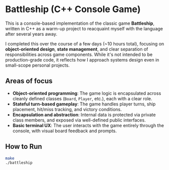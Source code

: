 # Battleship (C++ Console Game)

This is a console-based implementation of the classic game **Battleship**, written in C++ as a warm-up project to reacquaint myself with the language after several years away.

I completed this over the course of a few days (~10 hours total), focusing on **object-oriented design**, **state management**, and clear separation of responsibilities across game components. While it's not intended to be production-grade code, it reflects how I approach systems design even in small-scope personal projects.

## Areas of focus

- **Object-oriented programming**: The game logic is encapsulated across cleanly defined classes (`Board`, `Player`, etc.), each with a clear role.
- **Stateful turn-based gameplay**: The game handles player turns, ship placement, hit/miss tracking, and victory conditions.
- **Encapsulation and abstraction**: Internal data is protected via private class members, and exposed via well-defined public interfaces.
- **Basic terminal UX**: The user interacts with the game entirely through the console, with visual board feedback and prompts.

## How to Run

```bash
make
./battleship
